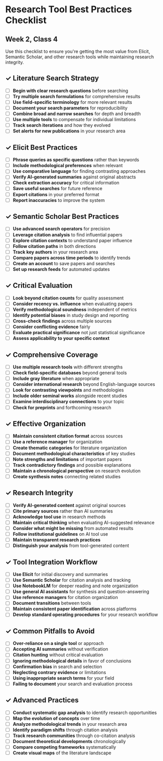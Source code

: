 # Research Tool Best Practices Checklist
## Week 2, Class 4

Use this checklist to ensure you're getting the most value from Elicit, Semantic Scholar, and other research tools while maintaining research integrity.

## ✓ Literature Search Strategy

- [ ] **Begin with clear research questions** before searching
- [ ] **Try multiple search formulations** for comprehensive results
- [ ] **Use field-specific terminology** for more relevant results
- [ ] **Document your search parameters** for reproducibility
- [ ] **Combine broad and narrow searches** for depth and breadth
- [ ] **Use multiple tools** to compensate for individual limitations
- [ ] **Track search iterations** and how they evolved
- [ ] **Set alerts for new publications** in your research area

## ✓ Elicit Best Practices

- [ ] **Phrase queries as specific questions** rather than keywords
- [ ] **Include methodological preferences** when relevant
- [ ] **Use comparative language** for finding contrasting approaches
- [ ] **Verify AI-generated summaries** against original abstracts
- [ ] **Check extraction accuracy** for critical information
- [ ] **Save useful searches** for future reference
- [ ] **Export citations** in your preferred format
- [ ] **Report inaccuracies** to improve the system

## ✓ Semantic Scholar Best Practices

- [ ] **Use advanced search operators** for precision
- [ ] **Leverage citation analysis** to find influential papers
- [ ] **Explore citation contexts** to understand paper influence
- [ ] **Follow citation paths** in both directions
- [ ] **Track key authors** in your research area
- [ ] **Compare papers across time periods** to identify trends
- [ ] **Create an account** to save papers and searches
- [ ] **Set up research feeds** for automated updates

## ✓ Critical Evaluation

- [ ] **Look beyond citation counts** for quality assessment
- [ ] **Consider recency vs. influence** when evaluating papers
- [ ] **Verify methodological soundness** independent of metrics
- [ ] **Identify potential biases** in study design and reporting
- [ ] **Cross-check findings** across multiple sources
- [ ] **Consider conflicting evidence** fairly
- [ ] **Evaluate practical significance** not just statistical significance
- [ ] **Assess applicability to your specific context**

## ✓ Comprehensive Coverage

- [ ] **Use multiple research tools** with different strengths
- [ ] **Check field-specific databases** beyond general tools
- [ ] **Include gray literature** when appropriate
- [ ] **Consider international research** beyond English-language sources
- [ ] **Look for contrasting viewpoints** and methodologies
- [ ] **Include older seminal works** alongside recent studies
- [ ] **Examine interdisciplinary connections** to your topic
- [ ] **Check for preprints** and forthcoming research

## ✓ Effective Organization

- [ ] **Maintain consistent citation format** across sources
- [ ] **Use a reference manager** for organization
- [ ] **Create thematic categories** for literature organization
- [ ] **Document methodological characteristics** of key studies
- [ ] **Note strengths and limitations** of important papers
- [ ] **Track contradictory findings** and possible explanations
- [ ] **Maintain a chronological perspective** on research evolution
- [ ] **Create synthesis notes** connecting related studies

## ✓ Research Integrity

- [ ] **Verify AI-generated content** against original sources
- [ ] **Cite primary sources** rather than AI summaries
- [ ] **Acknowledge tool use** in research methods
- [ ] **Maintain critical thinking** when evaluating AI-suggested relevance
- [ ] **Consider what might be missing** from automated results
- [ ] **Follow institutional guidelines** on AI tool use
- [ ] **Maintain transparent research practices**
- [ ] **Distinguish your analysis** from tool-generated content

## ✓ Tool Integration Workflow

- [ ] **Use Elicit** for initial discovery and summaries
- [ ] **Use Semantic Scholar** for citation analysis and tracking
- [ ] **Use NotebookLM** for deeper reading and note organization
- [ ] **Use general AI assistants** for synthesis and question-answering
- [ ] **Use reference managers** for citation organization
- [ ] **Document transitions** between tools
- [ ] **Maintain consistent paper identification** across platforms
- [ ] **Develop standard operating procedures** for your research workflow

## ✓ Common Pitfalls to Avoid

- [ ] **Over-reliance on a single tool** or approach
- [ ] **Accepting AI summaries** without verification
- [ ] **Citation hunting** without critical evaluation
- [ ] **Ignoring methodological details** in favor of conclusions
- [ ] **Confirmation bias** in search and selection
- [ ] **Neglecting contrary evidence** or limitations
- [ ] **Using inappropriate search terms** for your field
- [ ] **Failing to document** your search and evaluation process

## ✓ Advanced Practices

- [ ] **Conduct systematic gap analysis** to identify research opportunities
- [ ] **Map the evolution of concepts** over time
- [ ] **Analyze methodological trends** in your research area
- [ ] **Identify paradigm shifts** through citation analysis
- [ ] **Track research communities** through co-citation analysis
- [ ] **Document theoretical developments** chronologically
- [ ] **Compare competing frameworks** systematically
- [ ] **Create visual maps** of the literature landscape